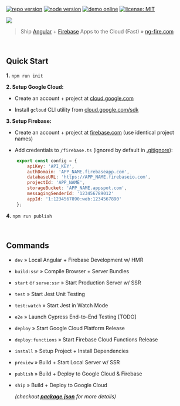 [![repo version](https://img.shields.io/badge/version-0.9.1-blueviolet)](#)
[![node version](https://img.shields.io/badge/node-10.15.3-green)](#)
[![demo online](https://img.shields.io/badge/demo-online-ed1c46.svg)](https://ngx-auth-firebaseui.firebaseapp.com)
[![license: MIT](https://img.shields.io/badge/license-MIT-blue)](https://opensource.org/licenses/MIT)
<a href="https://ng-fire.com">
	<p><img src="https://dl.dropboxusercontent.com/s/f8lvc4rgdardide/feature-splash.png"></p>
</a>

> Ship [Angular](https://angular.io) + [Firebase](https://firebase.com) Apps to the Cloud (Fast) » [ng-fire.com](https://ng-fire.com)

<br>

## Quick Start
**1.** `npm run init`

**2. Setup Google Cloud:**
- Create an account + project at [cloud.google.com](https://cloud.google.com)

- Install `gcloud` CLI utility from [cloud.google.com/sdk](https://cloud.google.com/sdk)

**3. Setup Firebase:**
- Create an account + project at [firebase.com](https://firebase.com) (use identical project names)

- Add credentials to `/firebase.ts` (ignored by default in [.gitignore](https://github.com/jrodl3r/ng-fire-universal/blob/master/.gitignore)):

```javascript
	export const config = {
		apiKey: 'API_KEY',
		authDomain: 'APP_NAME.firebaseapp.com',
		databaseURL: 'https://APP_NAME.firebaseio.com',
		projectId: 'APP_NAME',
		storageBucket: 'APP_NAME.appspot.com',
		messagingSenderId: '123456789012'
		appId: '1:1234567890:web:1234567890'
	};
```

**4.** `npm run publish`

<br>

## Commands
- `dev` » Local Angular + Firebase Development w/ HMR
- `build:ssr` » Compile Browser + Server Bundles
- `start` or `serve:ssr` » Start Production Server w/ SSR
- `test` » Start Jest Unit Testing
- `test:watch` » Start Jest in Watch Mode
- `e2e` » Launch Cypress End-to-End Testing [TODO]
- `deploy` » Start Google Cloud Platform Release
- `deploy:functions` » Start Firebase Cloud Functions Release
- `install` » Setup Project + Install Dependencies
- `preview` » Build + Start Local Server w/ SSR
- `publish` » Build + Deploy to Google Cloud & Firebase
- `ship` » Build + Deploy to Google Cloud


	_(checkout **[package.json](https://github.com/jrodl3r/ng-fire-universal/blob/master/package.json)** for more details)_

